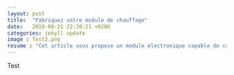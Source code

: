 ```yaml
---
layout: post
title:  "Fabriquez votre module de chauffage"
date:   2018-08-21 22:30:21 +0200
categories: jekyll update
image : Test2.png
resume : "Cet article vous propose un module électronique capable de commander à distance la commande de chauffe de votre cumulus au plus juste besoin"
---
```

Test

